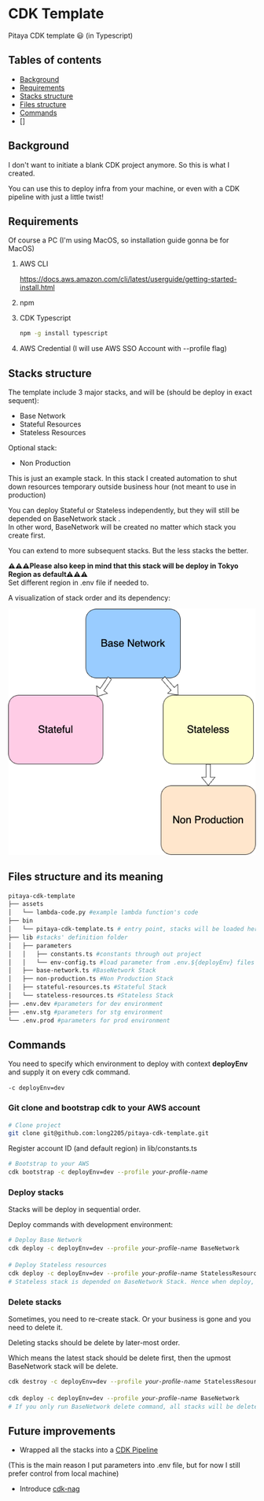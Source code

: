 # CDK Template
Pitaya CDK template 😃 (in Typescript)

## Tables of contents
- [Background](#background)
- [Requirements](#requirements)
- [Stacks structure](#stacks-structure)
- [Files structure](#files-structure-and-its-meaning)
- [Commands](#commands)
- []
## Background
I don't want to initiate a blank CDK project anymore. So this is what I created.

You can use this to deploy infra from your machine, or even with a CDK pipeline with just a little twist!

## Requirements
Of course a PC (I'm using MacOS, so installation guide gonna be for MacOS)

1. AWS CLI

    https://docs.aws.amazon.com/cli/latest/userguide/getting-started-install.html
2. npm
3. CDK Typescript
    ```sh
    npm -g install typescript    
    ```
4. AWS Credential (I will use AWS SSO Account with --profile flag)

## Stacks structure
The template include 3 major stacks, and will be (should be deploy in exact sequent):
- Base Network
- Stateful Resources
- Stateless Resources

Optional stack:
- Non Production

This is just an example stack. In this stack I created automation to shut down resources temporary outside business hour (not meant to use in production)

You can deploy Stateful or Stateless independently, but they will still be depended on BaseNetwork stack .<bR>
In other word, BaseNetwork will be created no matter which stack you create first.

You can extend to more subsequent stacks. But the less stacks the better.

**⚠️⚠️⚠️Please also keep in mind that this stack will be deploy in Tokyo Region as default⚠️⚠️⚠️**<br>
Set different region in .env file if needed to.

A visualization of stack order and its dependency:

![stacks](/stacks.png)
## Files structure and its meaning
```sh
pitaya-cdk-template
├── assets
│   └── lambda-code.py #example lambda function's code
├── bin
│   └── pitaya-cdk-template.ts # entry point, stacks will be loaded here
├── lib #stacks' definition folder
│   ├── parameters 
│   │   ├── constants.ts #constants through out project
│   │   └── env-config.ts #load parameter from .env.${deployEnv} files below
│   ├── base-network.ts #BaseNetwork Stack
│   ├── non-production.ts #Non Production Stack
│   ├── stateful-resources.ts #Stateful Stack
│   └── stateless-resources.ts #Stateless Stack
├── .env.dev #parameters for dev environment
├── .env.stg #parameters for stg environment
└── .env.prod #parameters for prod environment
```

## Commands
You need to specify which environment to deploy with context **deployEnv** and supply it on every cdk command. <br> 

`-c deployEnv=dev`

### Git clone and bootstrap cdk to your AWS account
```sh
# Clone project
git clone git@github.com:long2205/pitaya-cdk-template.git
```

Register account ID (and default region) in lib/constants.ts
```sh
# Bootstrap to your AWS
cdk bootstrap -c deployEnv=dev --profile 𝘺𝘰𝘶𝘳-𝘱𝘳𝘰𝘧𝘪𝘭𝘦-𝘯𝘢𝘮𝘦
```

### Deploy stacks
Stacks will be deploy in sequential order.

Deploy commands with development environment:
```sh
# Deploy Base Network
cdk deploy -c deployEnv=dev --profile 𝘺𝘰𝘶𝘳-𝘱𝘳𝘰𝘧𝘪𝘭𝘦-𝘯𝘢𝘮𝘦 BaseNetwork

# Deploy Stateless resources
cdk deploy -c deployEnv=dev --profile 𝘺𝘰𝘶𝘳-𝘱𝘳𝘰𝘧𝘪𝘭𝘦-𝘯𝘢𝘮𝘦 StatelessResource
# Stateless stack is depended on BaseNetwork Stack. Hence when deploy, it also deploys/check changes BaseNetwork Stack. The same with Stateful Stack
```

### Delete stacks
Sometimes, you need to re-create stack. Or your business is gone and you need to delete it. 

Deleting stacks should be delete by later-most order.

Which means the latest stack should be delete first, then the upmost BaseNetwork stack will be delete.

```sh
cdk destroy -c deployEnv=dev --profile 𝘺𝘰𝘶𝘳-𝘱𝘳𝘰𝘧𝘪𝘭𝘦-𝘯𝘢𝘮𝘦 StatelessResource

cdk deploy -c deployEnv=dev --profile 𝘺𝘰𝘶𝘳-𝘱𝘳𝘰𝘧𝘪𝘭𝘦-𝘯𝘢𝘮𝘦 BaseNetwork
# If you only run BaseNetwork delete command, all stacks will be delete, not just BaseNetwork stack
```

## Future improvements
- Wrapped all the stacks into a [CDK Pipeline](https://docs.aws.amazon.com/cdk/v2/guide/cdk_pipeline.html) 

(This is the main reason I put parameters into .env file, but for now I still prefer control from local machine)
- Introduce [cdk-nag](https://github.com/cdklabs/cdk-nag)